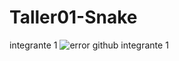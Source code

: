 # Taller01-Snake
integrante 1 
![error github integrante 1](https://github.com/user-attachments/assets/5eef9b76-b7b5-47ce-b305-d5c0c8fd47e0)
